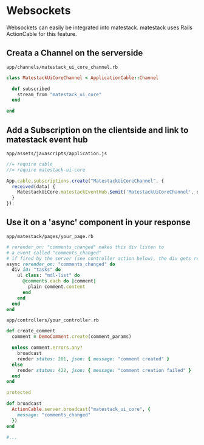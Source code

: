 # Websockets

Websockets can easily be integrated into matestack. matestack uses Rails ActionCable
for this feature.

## Creata a Channel on the serverside

`app/channels/matestack_ui_core_channel.rb`

```ruby
class MatestackUiCoreChannel < ApplicationCable::Channel

  def subscribed
    stream_from "matestack_ui_core"
  end

end
```

## Add a Subscription on the clientside and link to matestack event hub

`app/assets/javascripts/application.js`

```javascript
//= require cable
//= require matestack-ui-core

App.cable.subscriptions.create("MatestackUiCoreChannel", {
  received(data) {
    MatestackUiCore.matestackEventHub.$emit('MatestackUiCoreChannel', data)
  }
});
```

## Use it on a 'async' component in your response

`app/matestack/pages/your_page.rb`

```ruby
# rerender_on: "comments_changed" makes this div listen to
# a event called "comments_changed"
# if fired by the server (see controller action below), the div gets rerendered
async rerender_on: "comments_changed" do
  div id: "tasks" do
    ul class: "mdl-list" do
      @comments.each do |comment|
        plain comment.content
      end
    end
  end
end
```
`app/controllers/your_controller.rb`

```ruby
def create_comment
  comment = DemoComment.create(comment_params)

  unless comment.errors.any?
    broadcast
    render status: 201, json: { message: "comment created" }
  else
    render status: 422, json: { message: "comment creation failed" }
  end
end

protected

def broadcast
  ActionCable.server.broadcast("matestack_ui_core", {
    message: "comments_changed"
  })
end

#...

```
